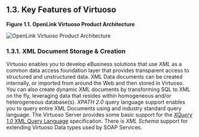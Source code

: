 <div id="whatisnewto2x" class="section">

<div class="titlepage">

<div>

<div>

## 1.3. Key Features of Virtuoso

</div>

</div>

</div>

<div class="figure-float">

<div id="varch32" class="figure">

**Figure 1.1. OpenLink Virtuoso Product Architecture**

<div class="figure-contents">

<div class="mediaobject">

![OpenLink Virtuoso Product Architecture](images/varch32.jpg)

</div>

</div>

</div>

  

</div>

<div id="oxmldocstore" class="section">

<div class="titlepage">

<div>

<div>

### 1.3.1. XML Document Storage & Creation

</div>

</div>

</div>

Virtuoso enables you to develop eBusiness solutions that use
<span class="emphasis">*XML*</span> as a common data access foundation
layer that provides transparent access to structured and unstructured
data. XML Data documents can be created internally, or imported from
around the Web and then stored in Virtuoso. You can also create dynamic
XML documents by transforming SQL to XML on the fly, leveraging data
that resides within homogeneous and/or heterogeneous database(s).
<span class="emphasis">*XPATH 2.0*</span> query language support enables
you to query entire XML Documents using and industry standard query
language. The Virtuoso Server provides some basic support for the
<a href="xq.html" class="link" title="15.8. XQuery 1.0 Support"><span
class="emphasis"><em>XQuery 1.0</em></span> XML Query Language</a>
specification. There is <span class="emphasis">*XML Schema*</span>
support for extending Virtuoso Data types used by SOAP Services.

</div>

</div>
